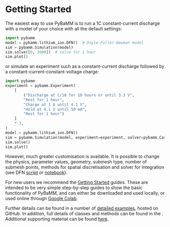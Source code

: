 # Getting Started

The easiest way to use PyBaMM is to run a 1C constant-current discharge with a model of your choice with all the default settings:

```python
import pybamm
model = pybamm.lithium_ion.DFN()  # Doyle-Fuller-Newman model
sim = pybamm.Simulation(model)
sim.solve([0, 3600])  # solve for 1 hour
sim.plot()
```

or simulate an experiment such as a constant-current discharge followed by a constant-current-constant-voltage charge:

```python
import pybamm
experiment = pybamm.Experiment(
    [
        ("Discharge at C/10 for 10 hours or until 3.3 V",
        "Rest for 1 hour",
        "Charge at 1 A until 4.1 V",
        "Hold at 4.1 V until 50 mA",
        "Rest for 1 hour")
    ]
    * 3,
)
model = pybamm.lithium_ion.DFN()
sim = pybamm.Simulation(model, experiment=experiment, solver=pybamm.CasadiSolver())
sim.solve()
sim.plot()
```

However, much greater customisation is available. It is possible to change the physics, parameter values, geometry, submesh type, number of submesh points, methods for spatial discretisation and solver for integration (see DFN [script](https://github.com/pybamm-team/PyBaMM/blob/develop/examples/scripts/DFN.py) or [notebook](https://github.com/pybamm-team/PyBaMM/blob/develop/docs/source/examples/notebooks/models/DFN.ipynb)).

For new users we recommend the [Getting Started](https://github.com/pybamm-team/PyBaMM/tree/develop/docs/source/examples/notebooks/getting_started/) guides. These are intended to be very simple step-by-step guides to show the basic functionality of PyBaMM, and can either be downloaded and used locally, or used online through [Google Colab](https://colab.research.google.com/github/pybamm-team/PyBaMM/blob/develop).

Further details can be found in a number of [detailed examples](https://github.com/pybamm-team/PyBaMM/blob/develop/docs/source/examples/notebooks/index.rst), hosted on
GitHub. In addition, full details of classes and methods can be found in the [](api_docs).
Additional supporting material can be found
[here](https://github.com/pybamm-team/pybamm-supporting-material/).
